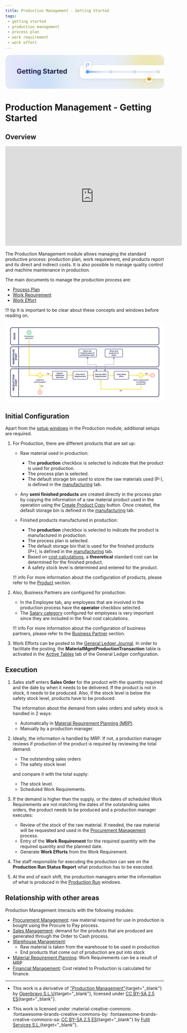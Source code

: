 ```yaml
---
title: Production Management - Getting Started
tags: 
 - getting started
 - production management
 - process plan
 - work requirement
 - work effort
---
```


![cover-getting-started.png](../../../../assets/getting-started/overview/cover-getting-started.png)
# Production Management - Getting Started

## Overview

<iframe width="560" height="315" src="https://www.youtube.com/embed/LujFoXYv-XA?si=i8cKV41eHUdipMHh" title="YouTube video player" frameborder="0" allow="accelerometer; autoplay; clipboard-write; encrypted-media; gyroscope; picture-in-picture; web-share" allowfullscreen></iframe>

The Production Management module allows managing the standard productive process: production plan, work requirement, end products report and its direct and indirect costs. It is also possible to manage quality control and machine maintenance in production.

The main documents to manage the production process are:

- [Process Plan](./setup.md#process-plan)
- [Work Requirement](./transactions.md#work-requirement)
- [Work Effort](./transactions.md#work-effort)

!!! tip
    It is important to be clear about these concepts and windows before reading on. 


![](../../../../assets/drive/1lCJc82jrHhfKt3KS2Eg9SS0aoPpYMsD7.png)

## Initial Configuration

Apart from the [setup windows](./setup.md) in the Production module, additional setups are required.

1. For Production, there are different products that are set up:

    - Raw material used in production:
        - The **production** checkbox is selected to indicate that the product is used for production.
        - The process plan is selected.
        - The default storage bin used to store the raw materials used (P-),  is defined in the [manufacturing](../master-data-management/master-data.md#manufacturing) tab.

    - Any **semi finished products** are created directly in the process plan by copying the information of a raw material product used in the operation using the [Create Product Copy](./setup.md#io-products) button. Once created, the default storage bin is defined in the [manufacturing](../master-data-management/master-data.md#manufacturing) tab.

    - Finished products manufactured in production:
        - The **production** checkbox is selected to indicate the product is manufactured in production.
        - The process plan is selected.
        - The default storage bin that is used for the finished products (P+),  is defined in the [manufacturing](../master-data-management/master-data.md#manufacturing) tab.
        - Based on [cost calculations](transactions.md#calculate-standard-costs), a **theoretical** standard cost can be determined for the finished product.
        - A safety stock level is determined and entered for the product.


    !!! info
        For more information about the configuration of products, please refer to the [Product](../master-data-management/master-data.md#product) section.


2. Also, Business Partners are configured for production:

    - In the Employee tab, any employees that are involved in the production process have the **operator** checkbox selected.
    - The [Salary category](../master-data-management/master-data.md#salary-category) configured for employees is very important since they are included in the final cost calculations.

    !!! info
        For more information about the configuration of business partners, please refer to the [Business Partner](../master-data-management/master-data.md#business-partner) section.

3. Work Efforts can be posted to the [General Ledger Journal](../financial-management/accounting/transactions.md#gl-journal). In order to facilitate the posting, the **MaterialMgmtProductionTransaction** table is activated in the [Active Tables](../financial-management/accounting/setup.md#glconfig) tab of the General Ledger configuration.

## Execution

1. Sales staff enters **Sales Order** for the product with the quantity required and the date by when it needs to be delivered. If the product is not in stock, it needs to be produced. Also, if the stock level is below the safety stock level, products have to be produced.

    The information about the demand from sales orders and safety stock is handled in 2 ways:

    - Automatically in [Material Requirement Planning (MRP)](../material-requirement-planning/getting-started.md).
    - Manually by a production manager.

2. Ideally, the information is handled by MRP. If not, a production manager reviews if production of the product is required by reviewing the total demand:

    - The outstanding sales orders
    - The safety stock level

    and compare it with the total supply:

    - The stock level.
    - Scheduled Work Requirements.

3. If the demand is higher than the supply, or the dates of scheduled Work Requirements are not matching the dates of the outstanding sales orders, the product needs to be produced and a production manager executes:

    - Review of the stock of the raw material. If needed, the raw material will be requested and used in the [Procurement Management](../procurement-management/getting-started.md) process.
    - Entry of the **Work Requirement** for the required quantity with the required quantity and the planned date.
    - Generate **Work Efforts** from the Work Requirement.

4. The staff responsible for executing the production can see on the **Production Run Status Report** what production has to be executed.

5. At the end of each shift, the production managers enter the information of what is produced in the [Production Run](transactions.md#production-run-1) windows.

## Relationship with other areas

Production Management interacts with the following modules:

- [Procurement Management](../procurement-management/getting-started.md): raw material required for use in production is bought using the Procure to Pay process.
- [Sales Management](../sales-management/getting-started.md): demand for the products that are produced are generated through the Order to Cash process.
- [Warehouse Management](../warehouse-management/getting-started.md):
    - Raw material is taken from the warehouse to be used in production
    - End products that come out of production are put into stock
- [Material Requirement Planning](../material-requirement-planning/getting-started.md): Work Requirements can be a result of MRP
- [Financial Management](../financial-management/getting-started.md): Cost related to Production is calculated for finance.

---

- This work is a derivative of ["Production Management"](http://wiki.openbravo.com/wiki/Production_Management){target="_blank"} by [Openbravo S.L.U](http://wiki.openbravo.com/wiki/Welcome_to_Openbravo){target="_blank"}, licensed under [CC BY-SA 2.5 ES](https://creativecommons.org/licenses/by-sa/2.5/es/){target="_blank"}.

- This work is licensed under :material-creative-commons: :fontawesome-brands-creative-commons-by: :fontawesome-brands-creative-commons-sa: [ CC BY-SA 2.5 ES](https://creativecommons.org/licenses/by-sa/2.5/es/){target="_blank"} by [Futit Services S.L.](https://etendo.software){target="_blank"}.
